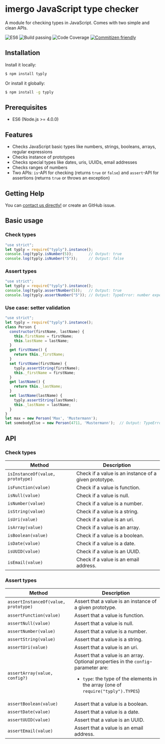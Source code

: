 # imergo JavaScript type checker

A module for checking types in JavaScript. Comes with two simple and clean APIs.

![ES6](https://img.shields.io/badge/es-6-brightgreen.svg)
![Build passing](https://img.shields.io/badge/build-passing-brightgreen.svg)
![Code Coverage](https://img.shields.io/badge/coverage-100%-brightgreen.svg)
[![Commitizen friendly](https://img.shields.io/badge/commitizen-friendly-brightgreen.svg)](http://commitizen.github.io/cz-cli/)


## Installation

Install it locally:

```bash
$ npm install typly
```

Or install it globally:

```bash
$ npm install -g typly
```

## Prerequisites
-  ES6 (Node.js >= 4.0.0)

## Features

- Checks JavaScript basic types like numbers, strings, booleans, arrays, regular expressions
- Checks instance of prototypes
- Checks special types like dates, uris, UUIDs, email addresses
- Checks ranges of numbers
- Two APIs: `is`-API for checking (returns `true` or `false`) and `assert`-API for assertions (returns `true` or throws an exception)

## Getting Help

You can  [contact us directly!](http://www.imergo.com) or create an GitHub issue.

## Basic usage

### Check types

```javascript
"use strict";
let typly = require("typly").instance();
console.log(typly.isNumber(5));       // Output: true
console.log(typly.isNumber("5"));     // Output: false
```

### Assert types

```javascript
"use strict";
let typly = require("typly").instance();
console.log(typly.assertNumber(5));   // Output: true
console.log(typly.assertNumber("5")); // Output: TypeError: number expected, but got string
```

### Use case: setter validation

```javascript
"use strict";
let typly = require("typly").instance();
class Person {
  constructor(firstName, lastName) {
    this.firstName = firstName;
    this.lastName = lastName;
  }
  get firstName() {
    return this._firstName;
  }
  set firstName(firstName) {
    typly.assertString(firstName);
    this._firstName = firstName;
  }
  get lastName() {
    return this._lastName;
  }
  set lastName(lastName) {
    typly.assertString(lastName);
    this._lastName = lastName;
  }
}
let max = new Person('Max', 'Mustermann');
let somebodyElse = new Person(4711, 'Mustermann');  // Output: TypeError: string expected, but got number
```

## API

### Check types

| Method  | Description |
| ------------- | ------------- |
| ```isInstanceOf(value, prototype)```  | Check if a value is an instance of a given prototype.  |
| ```isFunction(value)```  | Check if a value is function.  |
| ```isNull(value)```  | Check if a value is null.  |
| ```isNumber(value)```  | Check if a value is a number.  |
| ```isString(value)```  | Check if a value is a string.  |
| ```isUri(value)```  | Check if a value is an uri.  |
| ```isArray(value)```  | Check if a value is an array.  |
| ```isBoolean(value)```  | Check if a value is a boolean.  |
| ```isDate(value)```  | Check if a value is a date.  |
| ```isUUID(value)```  | Check if a value is an UUID.  |
| ```isEmail(value)```  | Check if a value is an email address.  |
  
### Assert types

| Method  | Description |
| ------------- | ------------- |
| ```assertInstanceOf(value, prototype)```  | Assert that a value is an instance of a given prototype.  |
| ```assertFunction(value)```  | Assert that a value is function. |
| ```assertNull(value)```  | Assert that a value is null. |
| ```assertNumber(value)```  | Assert that a value is a number. |
| ```assertString(value)```  | Assert that a value is a string.  |
| ```assertUri(value)```  | Assert that a value is an uri.  |
| ```assertArray(value, config?)```  | Assert that a value is an array. Optional properties in the `config`-parameter are: <ul><li>`type`: the type of the elements in the array (one of `require("typly").TYPES`)</li></ul> |
| ```assertBoolean(value)```  | Assert that a value is a boolean.  |
| ```assertDate(value)```  | Assert that a value is a date.  |
| ```assertUUID(value)```  | Assert that a value is an UUID.  |
| ```assertEmail(value)```  | Assert that a value is an email address.  |
